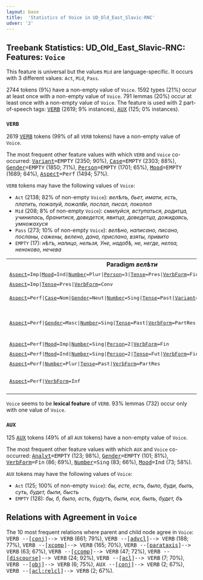 ```yaml
---
layout: base
title:  'Statistics of Voice in UD_Old_East_Slavic-RNC'
udver: '2'
---
```


## Treebank Statistics: UD_Old_East_Slavic-RNC: Features: `Voice`

This feature is universal but the values `Mid` are language-specific.
It occurs with 3 different values: `Act`, `Mid`, `Pass`.

2744 tokens (9%) have a non-empty value of `Voice`.
1592 types (21%) occur at least once with a non-empty value of `Voice`.
791 lemmas (20%) occur at least once with a non-empty value of `Voice`.
The feature is used with 2 part-of-speech tags: <tt><a href="orv_rnc-pos-VERB.html">VERB</a></tt> (2619; 9% instances), <tt><a href="orv_rnc-pos-AUX.html">AUX</a></tt> (125; 0% instances).

### `VERB`

2619 <tt><a href="orv_rnc-pos-VERB.html">VERB</a></tt> tokens (99% of all `VERB` tokens) have a non-empty value of `Voice`.

The most frequent other feature values with which `VERB` and `Voice` co-occurred: <tt><a href="orv_rnc-feat-Variant.html">Variant</a></tt><tt>=EMPTY</tt> (2350; 90%), <tt><a href="orv_rnc-feat-Case.html">Case</a></tt><tt>=EMPTY</tt> (2303; 88%), <tt><a href="orv_rnc-feat-Gender.html">Gender</a></tt><tt>=EMPTY</tt> (1850; 71%), <tt><a href="orv_rnc-feat-Person.html">Person</a></tt><tt>=EMPTY</tt> (1701; 65%), <tt><a href="orv_rnc-feat-Mood.html">Mood</a></tt><tt>=EMPTY</tt> (1689; 64%), <tt><a href="orv_rnc-feat-Aspect.html">Aspect</a></tt><tt>=Perf</tt> (1494; 57%).

`VERB` tokens may have the following values of `Voice`:

* `Act` (2138; 82% of non-empty `Voice`): <em>велѣлъ, бьет, имати, есть, платить, пожалуй, пожалꙋи, послал, писал, поколол</em>
* `Mid` (208; 8% of non-empty `Voice`): <em>смилуйся, вступаться, родитца, учинилась, бранитися, доведется, явитца, доведетца, дожидаясь, умножахуся</em>
* `Pass` (273; 10% of non-empty `Voice`): <em>велѣно, написано, писано, посланы, сажены, велено, дана, прислано, взяты, привито</em>
* `EMPTY` (17): <em>нѣтъ, налицо, нельзя, Уне, надобѣ, не, негде, нелѕа, неноково, нечева</em>

<table>
  <tr><th>Paradigm <i>велѣти</i></th><th><tt>Act</tt></th><th><tt>Pass</tt></th></tr>
  <tr><td><tt><tt><a href="orv_rnc-feat-Aspect.html">Aspect</a></tt><tt>=Imp</tt>|<tt><a href="orv_rnc-feat-Mood.html">Mood</a></tt><tt>=Ind</tt>|<tt><a href="orv_rnc-feat-Number.html">Number</a></tt><tt>=Plur</tt>|<tt><a href="orv_rnc-feat-Person.html">Person</a></tt><tt>=3</tt>|<tt><a href="orv_rnc-feat-Tense.html">Tense</a></tt><tt>=Pres</tt>|<tt><a href="orv_rnc-feat-VerbForm.html">VerbForm</a></tt><tt>=Fin</tt></tt></td><td><em>велят</em></td><td></td></tr>
  <tr><td><tt><tt><a href="orv_rnc-feat-Aspect.html">Aspect</a></tt><tt>=Imp</tt>|<tt><a href="orv_rnc-feat-Tense.html">Tense</a></tt><tt>=Pres</tt>|<tt><a href="orv_rnc-feat-VerbForm.html">VerbForm</a></tt><tt>=Conv</tt></tt></td><td><em>веля</em></td><td></td></tr>
  <tr><td><tt><tt><a href="orv_rnc-feat-Aspect.html">Aspect</a></tt><tt>=Perf</tt>|<tt><a href="orv_rnc-feat-Case.html">Case</a></tt><tt>=Nom</tt>|<tt><a href="orv_rnc-feat-Gender.html">Gender</a></tt><tt>=Neut</tt>|<tt><a href="orv_rnc-feat-Number.html">Number</a></tt><tt>=Sing</tt>|<tt><a href="orv_rnc-feat-Tense.html">Tense</a></tt><tt>=Past</tt>|<tt><a href="orv_rnc-feat-Variant.html">Variant</a></tt><tt>=Short</tt>|<tt><a href="orv_rnc-feat-VerbForm.html">VerbForm</a></tt><tt>=Part</tt></tt></td><td></td><td><em>велѣно, велено</em></td></tr>
  <tr><td><tt><tt><a href="orv_rnc-feat-Aspect.html">Aspect</a></tt><tt>=Perf</tt>|<tt><a href="orv_rnc-feat-Gender.html">Gender</a></tt><tt>=Masc</tt>|<tt><a href="orv_rnc-feat-Number.html">Number</a></tt><tt>=Sing</tt>|<tt><a href="orv_rnc-feat-Tense.html">Tense</a></tt><tt>=Past</tt>|<tt><a href="orv_rnc-feat-VerbForm.html">VerbForm</a></tt><tt>=PartRes</tt></tt></td><td><em>велѣлъ, велел, велелъ, велѣл</em></td><td></td></tr>
  <tr><td><tt><tt><a href="orv_rnc-feat-Aspect.html">Aspect</a></tt><tt>=Perf</tt>|<tt><a href="orv_rnc-feat-Mood.html">Mood</a></tt><tt>=Imp</tt>|<tt><a href="orv_rnc-feat-Number.html">Number</a></tt><tt>=Sing</tt>|<tt><a href="orv_rnc-feat-Person.html">Person</a></tt><tt>=2</tt>|<tt><a href="orv_rnc-feat-VerbForm.html">VerbForm</a></tt><tt>=Fin</tt></tt></td><td><em>вели</em></td><td></td></tr>
  <tr><td><tt><tt><a href="orv_rnc-feat-Aspect.html">Aspect</a></tt><tt>=Perf</tt>|<tt><a href="orv_rnc-feat-Mood.html">Mood</a></tt><tt>=Ind</tt>|<tt><a href="orv_rnc-feat-Number.html">Number</a></tt><tt>=Sing</tt>|<tt><a href="orv_rnc-feat-Person.html">Person</a></tt><tt>=2</tt>|<tt><a href="orv_rnc-feat-Tense.html">Tense</a></tt><tt>=Fut</tt>|<tt><a href="orv_rnc-feat-VerbForm.html">VerbForm</a></tt><tt>=Fin</tt></tt></td><td><em>велишь</em></td><td></td></tr>
  <tr><td><tt><tt><a href="orv_rnc-feat-Aspect.html">Aspect</a></tt><tt>=Perf</tt>|<tt><a href="orv_rnc-feat-Number.html">Number</a></tt><tt>=Plur</tt>|<tt><a href="orv_rnc-feat-Tense.html">Tense</a></tt><tt>=Past</tt>|<tt><a href="orv_rnc-feat-VerbForm.html">VerbForm</a></tt><tt>=PartRes</tt></tt></td><td><em>велели</em></td><td></td></tr>
  <tr><td><tt><tt><a href="orv_rnc-feat-Aspect.html">Aspect</a></tt><tt>=Perf</tt>|<tt><a href="orv_rnc-feat-VerbForm.html">VerbForm</a></tt><tt>=Inf</tt></tt></td><td><em>велеть, велети, велѣть</em></td><td></td></tr>
</table>

`Voice` seems to be **lexical feature** of `VERB`. 93% lemmas (732) occur only with one value of `Voice`.

### `AUX`

125 <tt><a href="orv_rnc-pos-AUX.html">AUX</a></tt> tokens (49% of all `AUX` tokens) have a non-empty value of `Voice`.

The most frequent other feature values with which `AUX` and `Voice` co-occurred: <tt><a href="orv_rnc-feat-Analyt.html">Analyt</a></tt><tt>=EMPTY</tt> (123; 98%), <tt><a href="orv_rnc-feat-Gender.html">Gender</a></tt><tt>=EMPTY</tt> (101; 81%), <tt><a href="orv_rnc-feat-VerbForm.html">VerbForm</a></tt><tt>=Fin</tt> (86; 69%), <tt><a href="orv_rnc-feat-Number.html">Number</a></tt><tt>=Sing</tt> (83; 66%), <tt><a href="orv_rnc-feat-Mood.html">Mood</a></tt><tt>=Ind</tt> (73; 58%).

`AUX` tokens may have the following values of `Voice`:

* `Act` (125; 100% of non-empty `Voice`): <em>бы, есте, есть, было, буди, былъ, суть, будет, были, бысть</em>
* `EMPTY` (128): <em>бы, б, было, есть, будутъ, были, еси, былъ, будет, бъ</em>

## Relations with Agreement in `Voice`

The 10 most frequent relations where parent and child node agree in `Voice`:
<tt>VERB --[<tt><a href="orv_rnc-dep-conj.html">conj</a></tt>]--> VERB</tt> (661; 79%),
<tt>VERB --[<tt><a href="orv_rnc-dep-advcl.html">advcl</a></tt>]--> VERB</tt> (188; 77%),
<tt>VERB --[<tt><a href="orv_rnc-dep-xcomp.html">xcomp</a></tt>]--> VERB</tt> (165; 70%),
<tt>VERB --[<tt><a href="orv_rnc-dep-parataxis.html">parataxis</a></tt>]--> VERB</tt> (63; 67%),
<tt>VERB --[<tt><a href="orv_rnc-dep-ccomp.html">ccomp</a></tt>]--> VERB</tt> (47; 72%),
<tt>VERB --[<tt><a href="orv_rnc-dep-discourse.html">discourse</a></tt>]--> VERB</tt> (24; 92%),
<tt>VERB --[<tt><a href="orv_rnc-dep-acl.html">acl</a></tt>]--> VERB</tt> (7; 70%),
<tt>VERB --[<tt><a href="orv_rnc-dep-obj.html">obj</a></tt>]--> VERB</tt> (6; 75%),
<tt>AUX --[<tt><a href="orv_rnc-dep-conj.html">conj</a></tt>]--> VERB</tt> (2; 67%),
<tt>VERB --[<tt><a href="orv_rnc-dep-acl-relcl.html">acl:relcl</a></tt>]--> VERB</tt> (2; 67%).

